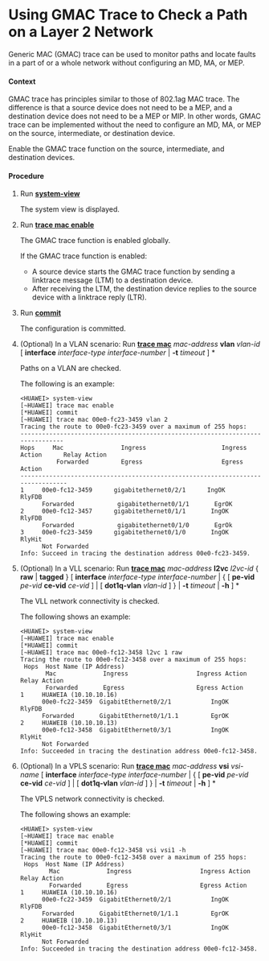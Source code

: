 Using GMAC Trace to Check a Path on a Layer 2 Network
=====================================================

Generic MAC (GMAC) trace can be used to monitor paths and locate faults in a part of or a whole network without configuring an MD, MA, or MEP.

#### Context

GMAC trace has principles similar to those of 802.1ag MAC trace. The difference is that a source device does not need to be a MEP, and a destination device does not need to be a MEP or MIP. In other words, GMAC trace can be implemented without the need to configure an MD, MA, or MEP on the source, intermediate, or destination device.

Enable the GMAC trace function on the source, intermediate, and destination devices.


#### Procedure

1. Run [**system-view**](cmdqueryname=system-view)
   
   
   
   The system view is displayed.
2. Run [**trace mac enable**](cmdqueryname=trace+mac+enable)
   
   
   
   The GMAC trace function is enabled globally.
   
   
   
   If the GMAC trace function is enabled:
   
   * A source device starts the GMAC trace function by sending a linktrace message (LTM) to a destination device.
   * After receiving the LTM, the destination device replies to the source device with a linktrace reply (LTR).
3. Run [**commit**](cmdqueryname=commit)
   
   
   
   The configuration is committed.
4. (Optional) In a VLAN scenario: Run [**trace mac**](cmdqueryname=trace+mac) *mac-address* **vlan** *vlan-id* [ **interface** *interface-type interface-number* | **-t** *timeout* ] \*
   
   
   
   Paths on a VLAN are checked.
   
   
   
   The following is an example:
   
   ```
   <HUAWEI> system-view 
   [~HUAWEI] trace mac enable 
   [*HUAWEI] commit 
   [~HUAWEI] trace mac 00e0-fc23-3459 vlan 2
   Tracing the route to 00e0-fc23-3459 over a maximum of 255 hops: 
   ------------------------------------------------------------------------------- 
   Hops     Mac                Ingress                     Ingress Action      Relay Action
             Forwarded         Egress                      Egress Action                    
   -------------------------------------------------------------------------------- 
   1     00e0-fc12-3459      gigabitethernet0/2/1      IngOK                 RlyFDB 
         Forwarded            gigabitethernet0/1/1       EgrOK       
   2     00e0-fc12-3457      gigabitethernet0/1/1       IngOK                RlyFDB         
         Forwarded            gigabitethernet0/1/0       EgrOk         
   3     00e0-fc23-3459      gigabitethernet0/1/0       IngOK                RlyHit        
         Not Forwarded 
   Info: Succeed in tracing the destination address 00e0-fc23-3459. 
   ```
5. (Optional) In a VLL scenario: Run [**trace mac**](cmdqueryname=trace+mac) *mac-address* **l2vc** *l2vc-id* { **raw** | **tagged** } [ **interface** *interface-type* *interface-number* | { [ **pe-vid** *pe-vid* **ce-vid** *ce-vid* ] | [ **dot1q-vlan** *vlan-id* ] } | **-t** *timeout* | **-h** ] \*
   
   
   
   The VLL network connectivity is checked.
   
   
   
   The following shows an example:
   
   ```
   <HUAWEI> system-view 
   [~HUAWEI] trace mac enable 
   [*HUAWEI] commit
   [~HUAWEI] trace mac 00e0-fc12-3458 l2vc 1 raw
   Tracing the route to 00e0-fc12-3458 over a maximum of 255 hops:
    Hops  Host Name (IP Address)
          Mac             Ingress                   Ingress Action    Relay Action
          Forwarded       Egress                    Egress Action   
   1     HUAWEIA (10.10.10.16)
         00e0-fc22-3459  GigabitEthernet0/2/1           IngOK             RlyFDB
         Forwarded       GigabitEthernet0/1/1.1         EgrOK               
   2     HUAWEIB (10.10.10.13)
         00e0-fc12-3458  GigabitEthernet0/3/1           IngOK             RlyHit
         Not Forwarded 
   Info: Succeeded in tracing the destination address 00e0-fc12-3458.
   ```
6. (Optional) In a VPLS scenario: Run [**trace mac**](cmdqueryname=trace+mac) *mac-address* **vsi** *vsi-name* [ **interface** *interface-type* *interface-number* | { [ **pe-vid** *pe-vid* **ce-vid** *ce-vid* ] | [ **dot1q-vlan** *vlan-id* ] } | **-t** *timeout* | **-h** ] \*
   
   
   
   The VPLS network connectivity is checked.
   
   
   
   The following shows an example:
   
   ```
   <HUAWEI> system-view 
   [~HUAWEI] trace mac enable 
   [*HUAWEI] commit 
   [~HUAWEI] trace mac 00e0-fc12-3458 vsi vsi1 -h
   Tracing the route to 00e0-fc12-3458 over a maximum of 255 hops:
    Hops  Host Name (IP Address)
           Mac             Ingress                   Ingress Action    Relay Action
           Forwarded       Egress                    Egress Action    
   1     HUAWEIA (10.10.10.16)        
         00e0-fc22-3459  GigabitEthernet0/2/1           IngOK             RlyFDB
         Forwarded       GigabitEthernet0/1/1.1         EgrOK                
   2     HUAWEIB (10.10.10.13)
         00e0-fc12-3458  GigabitEthernet0/3/1           IngOK             RlyHit
         Not Forwarded  
   Info: Succeeded in tracing the destination address 00e0-fc12-3458. 
   ```